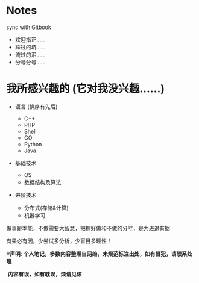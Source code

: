 # Notes
sync with [Gitbook](https://jcppython.gitbooks.io/notes/content/)

- 欢迎指正……
- 踩过的坑……
- 流过的泪……
- 分号分号……

# 我所感兴趣的 (它对我没兴趣……)
- 语言 (排序有先后)
    - C++
    - PHP
    - Shell
    - GO
    - Python
    - Java

- 基础技术
    - OS
    - 数据结构及算法

- 进阶技术
    - 分布式(存储&计算)
    - 机器学习




做事是本能，不做需要大智慧，把握好做和不做的分寸，是为进退有据

有果必有因，少尝试多分析，少盲目多理性！



**®声明: 个人笔记，多数内容整理自网络，未规范标注出处，如有冒犯，请联系处理**

​             **内容有误，如有耽误，烦请见谅**